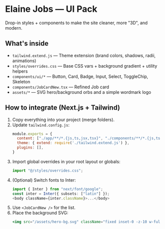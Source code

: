 
# Elaine Jobs — UI Pack

Drop-in styles + components to make the site cleaner, more "3D", and modern.

## What's inside
- `tailwind.extend.js` — Theme extension (brand colors, shadows, radii, animations)
- `styles/overrides.css` — Base CSS vars + background gradient + utility helpers
- `components/ui/*` — Button, Card, Badge, Input, Select, ToggleChip, Skeleton
- `components/JobCardNew.tsx` — Refined Job card
- `assets/*` — SVG hero/background orbs and a simple wordmark logo

## How to integrate (Next.js + Tailwind)
1. Copy everything into your project (merge folders).
2. Update `tailwind.config.js`:
   ```js
   module.exports = {
     content: ["./app/**/*.{js,ts,jsx,tsx}", "./components/**/*.{js,ts,jsx,tsx}"],
     theme: { extend: require('./tailwind.extend.js') },
     plugins: [],
   }
   ```
3. Import global overrides in your root layout or globals:
   ```ts
   import "@/styles/overrides.css";
   ```
4. (Optional) Switch fonts to Inter:
   ```ts
   import { Inter } from "next/font/google";
   const inter = Inter({ subsets: ["latin"] });
   <body className={inter.className}>...</body>
   ```
5. Use `<JobCardNew />` for the list.
6. Place the background SVG: 
   ```jsx
   <img src="/assets/hero-bg.svg" className="fixed inset-0 -z-10 w-full h-full object-cover" alt="" />
   ```
